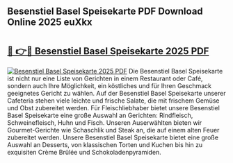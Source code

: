## Besenstiel Basel Speisekarte PDF Download Online 2025 euXkx

# <h2><a href="http://gc8z8o4.nevu.top/?p=Besenstiel+Basel+Speisekarte">🔗 👉🔴 Besenstiel Basel Speisekarte 2025 PDF</a></h2>

[![Besenstiel Basel Speisekarte 2025 PDF](https://i.imgur.com/dBaPXMq.png)](http://gc8z8o4.nevu.top/?p=Besenstiel+Basel+Speisekarte)
Die Besenstiel Basel Speisekarte ist nicht nur eine Liste von Gerichten in einem Restaurant oder Café, sondern auch Ihre Möglichkeit, ein köstliches und für Ihren Geschmack geeignetes Gericht zu wählen. Auf der Besenstiel Basel Speisekarte unserer Cafeteria stehen viele leichte und frische Salate, die mit frischem Gemüse und Obst zubereitet werden. Für Fleischliebhaber bietet unsere Besenstiel Basel Speisekarte eine große Auswahl an Gerichten: Rindfleisch, Schweinefleisch, Huhn und Fisch. Unseren Auserwählten bieten wir Gourmet-Gerichte wie Schaschlik und Steak an, die auf einem alten Feuer zubereitet werden. Unsere Besenstiel Basel Speisekarte bietet eine große Auswahl an Desserts, von klassischen Torten und Kuchen bis hin zu exquisiten Crème Brûlée und Schokoladenpyramiden.
